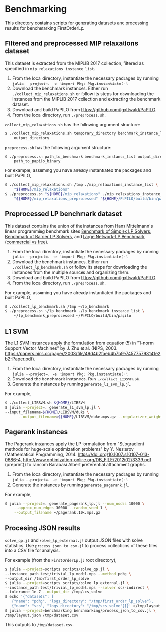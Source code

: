 # Benchmarking

This directory contains scripts for generating datasets and processing results
for benchmarking FirstOrderLp.

## Filtered and preprocessed MIP relaxations dataset

This dataset is extracted from the MIPLIB 2017 collection, filtered as specified
in `mip_relaxations_instance_list`.

1. From the local directory, instantiate the necessary packages by running
   `julia --project=. -e 'import Pkg; Pkg.instantiate()'`.
2. Download the benchmark instances. Either run
   `./collect_mip_relaxations.sh` or follow its steps for downloading the
   instances from the MIPLIB 2017 collection and extracting the benchmark
   dataset.
3. Download and build PaPILO from https://github.com/lgottwald/PaPILO.
4. From the local directory, run `./preprocess.sh`.

`collect_mip_relaxations.sh` has the following argument structure:

```sh
$ ./collect_mip_relaxations.sh temporary_directory benchmark_instance_list \
    output_directory
```

`preprocess.sh` has the following argument structure:

```sh
$ ./preprocess.sh path_to_benchmark benchmark_instance_list output_directory \
    path_to_papilo_binary
```

For example, assuming you have already instantiated the packages and built
PaPILO,

```sh
$ ./collect_mip_relaxations.sh /tmp ./mip_relaxations_instance_list \
    "${HOME}/mip_relaxations"
$ ./preprocess.sh "${HOME}/mip_relaxations" ./mip_relaxations_instance_list \
    "${HOME}/mip_relaxations_preprocessed" "${HOME}/PaPILO/build/bin/papilo"
```

## Preprocessed LP benchmark dataset

This dataset contains the union of the instances from Hans Mittelmann's
linear programming benchmark sites
[Benchmark of Simplex LP Solvers](http://plato.asu.edu/ftp/lpsimp.html),
[Benchmark of Barrier LP Solvers](http://plato.asu.edu/ftp/lpbar.html), and
[Large Network-LP Benchmark (commercial vs
 free)](http://plato.asu.edu/ftp/network.html).

1. From the local directory, instantiate the necessary packages by running
   `julia --project=. -e 'import Pkg; Pkg.instantiate()'`.
2. Download the benchmark instances. Either run
   `./collect_lp_benchmark.sh` or follow its steps for downloading the
   instances from the multiple sources and organizing them.
3. Download and build PaPILO from https://github.com/lgottwald/PaPILO.
4. From the local directory, run `./preprocess.sh`.

For example, assuming you have already instantiated the packages and built
PaPILO,

```sh
$ ./collect_lp_benchmark.sh /tmp ~/lp_benchmark
$ ./preprocess.sh ~/lp_benchmark ./lp_benchmark_instance_list \
    ~/lp_benchmark_preprocessed ~/PaPILO/build/bin/papilo
```

## L1 SVM

The L1 SVM instances apply the formulation from equation (5) in "1-norm Support
Vector Machines" by J. Zhu et al. (NIPS, 2003.
https://papers.nips.cc/paper/2003/file/49d4b2faeb4b7b9e745775793141e2b2-Paper.pdf).

1. From the local directory, instantiate the necessary packages by running
   `julia --project=. -e 'import Pkg; Pkg.instantiate()'`.
2. Download the benchmark instances. Run
   `./collect_LIBSVM.sh`.
3. Generate the instances by running `generate_l1_svm_lp.jl`.

For example,

```sh
$ ./collect_LIBSVM.sh ${HOME}/LIBSVM
$ julia --project=. generate_l1_svm_lp.jl \
--input_filename=${HOME}/LIBSVM/duke \
	  --output_filename=${HOME}/LIBSVM/duke.mps.gz --regularizer_weight=1.0
```

## Pagerank instances

The Pagerank instances apply the LP formulation from "Subgradient methods for
huge-scale optimization problems" by Y. Nesterov (Mathematical Programming,
2014. https://doi.org/10.1007/s10107-013-0686-4,
http://www.optimization-online.org/DB_FILE/2012/02/3339.pdf (preprint)) to
random Barabasi Albert preferential attachment graphs.

1. From the local directory, instantiate the necessary packages by running
   `julia --project=. -e 'import Pkg; Pkg.instantiate()'`.
2. Generate the instances by running `generate_pagerank.jl`.

For example,

```sh
$ julia --project=. generate_pagerank_lp.jl --num_nodes 10000 \
    --approx_num_edges 30000 --random_seed 1 \
    --output_filename ~/pagerank.10k.mps.gz
```
## Procesing JSON results

`solve_qp.jl` and `solve_lp_external.jl` output JSON files with solve
statistics. Use `process_json_to_csv.jl` to process collections of these files
into a CSV file for analysis.

For example (from the `FirstOrderLp.jl` root directory),

```sh
$ julia --project=scripts scripts/solve_qp.jl \
--instance_path test/trivial_lp_model.mps --method pdhg \
--output_dir /tmp/first_order_lp_solve
$ julia --project=scripts scripts/solve_lp_external.jl \
--instance_path test/trivial_lp_model.mps --solver scs-indirect \
--tolerance 1e-7 --output_dir /tmp/scs_solve
$ echo '{"datasets": [
   {"name": "pdhg", "logs_directory": "/tmp/first_order_lp_solve"},
   {"name": "scs", "logs_directory": "/tmp/scs_solve"}]}' >/tmp/layout.json
$ julia --project=benchmarking benchmarking/process_json_to_csv.jl \
/tmp/layout.json /tmp/dataset.csv
```

This outputs to `/tmp/dataset.csv`.

